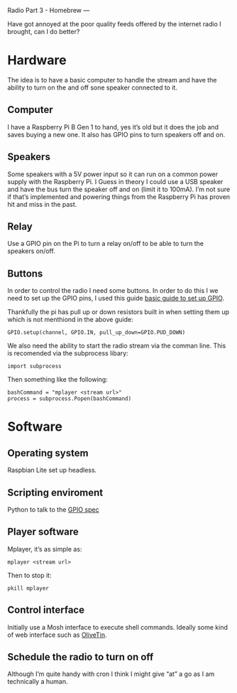 Radio Part 3 - Homebrew
—

Have got annoyed at the poor quality feeds offered by the internet radio I brought, can I do better?

# Hardware
The idea is to have a basic computer to handle the stream and have the ability to turn on the and off sone speaker connected to it.

## Computer 
I have a Raspberry Pi B Gen 1 to hand, yes it’s old but it does the job and saves buying a new one. It also has GPIO pins to turn speakers off and on.

## Speakers
Some speakers with a 5V power input so it can run on a common power supply with the Raspberry Pi. I Guess in theory I could use a USB speaker and have the bus turn the speaker off and on (limit it to 100mA). I’m not sure if that’s implemented and powering things from the Raspberry Pi has proven hit and miss in the past.

## Relay
Use a GPIO pin on the Pi to turn a relay on/off to be able to turn the speakers on/off.

## Buttons
In order to control the radio I need some buttons. In order to do this I we need to set up the GPIO pins, I used this guide [basic guide to set up GPIO](https://raspberrytips.com/raspberry-pi-gpio-pins/).

Thankfully the pi has pull up or down resistors built in when setting them up which is not menthiond in the above guide:

	GPIO.setup(channel, GPIO.IN, pull_up_down=GPIO.PUD_DOWN)

We also need the ability to start the radio stream via the comman line. This is recomended via the subprocess libary:

	import subprocess

Then something like the following:

	bashCommand = "mplayer <stream url>"
	process = subprocess.Popen(bashCommand)

# Software

## Operating system
Raspbian Lite set up headless.

## Scripting enviroment
Python to talk to the [GPIO spec](https://sourceforge.net/p/raspberry-gpio-python/wiki/Inputs/)

## Player software
Mplayer, it’s as simple as:

	mplayer <stream url>

Then to stop it:

	pkill mplayer

## Control interface
Initially use a Mosh interface to execute shell commands. Ideally some kind of web interface such as [OliveTin](https://www.olivetin.app/index.html).

## Schedule the radio to turn on off
Although I’m quite handy with cron I think I might give “at” a go as I am technically a human.